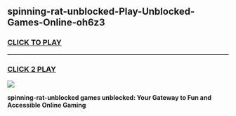 
## spinning-rat-unblocked-Play-Unblocked-Games-Online-oh6z3
<h3>
<a href="https://premium76.site?title=spinning-rat-unblocked&ref=25A">CLICK TO PLAY</a></h3>
<hr>

<h3>
<a href="https://premium76.site?title=spinning-rat-unblocked&ref=25A">CLICK 2 PLAY</a>
  
</h3>

<a href="https://premium76.site?title=spinning-rat-unblocked&ref=25A"><img src="https://clearcache.store/games.png"></a>


**spinning-rat-unblocked games unblocked: Your Gateway to Fun and Accessible Online Gaming**
